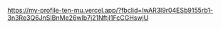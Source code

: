 https://my-profile-ten-mu.vercel.app/?fbclid=IwAR3l9r04ESb9155rb1-3n3Re3Q6JnSIBnMe26wlb7j21NftjI1FcCGHswjU

